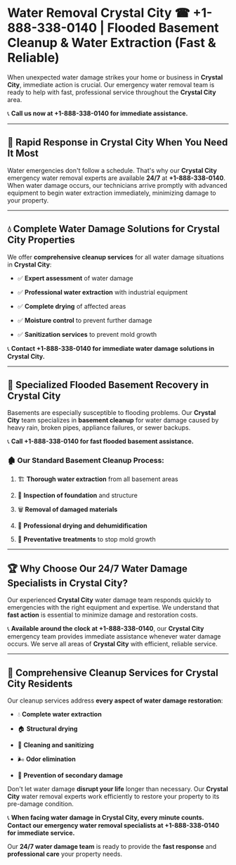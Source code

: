 # Water Removal Crystal City ☎ +1-888-338-0140 | Flooded Basement Cleanup & Water Extraction (Fast & Reliable)

When unexpected water damage strikes your home or business in **Crystal City**, immediate action is crucial. Our emergency water removal team is ready to help with fast, professional service throughout the **Crystal City** area. 

📞 **Call us now at +1-888-338-0140 for immediate assistance.**
---
## 🚀 Rapid Response in Crystal City When You Need It Most
Water emergencies don't follow a schedule. That's why our **Crystal City** emergency water removal experts are available **24/7** at **+1-888-338-0140**. When water damage occurs, our technicians arrive promptly with advanced equipment to begin water extraction immediately, minimizing damage to your property.
---
## 💧 Complete Water Damage Solutions for Crystal City Properties
We offer **comprehensive cleanup services** for all water damage situations in **Crystal City**:
- ✅ **Expert assessment** of water damage  
- ✅ **Professional water extraction** with industrial equipment  
- ✅ **Complete drying** of affected areas  
- ✅ **Moisture control** to prevent further damage  
- ✅ **Sanitization services** to prevent mold growth  
📞 **Contact +1-888-338-0140 for immediate water damage solutions in Crystal City.**
---
## 🌊 Specialized Flooded Basement Recovery in Crystal City
Basements are especially susceptible to flooding problems. Our **Crystal City** team specializes in **basement cleanup** for water damage caused by heavy rain, broken pipes, appliance failures, or sewer backups. 
📞 **Call +1-888-338-0140 for fast flooded basement assistance.**
### 🏚️ Our Standard Basement Cleanup Process:
1. 🏗️ **Thorough water extraction** from all basement areas  
2. 🔎 **Inspection of foundation** and structure  
3. 🗑️ **Removal of damaged materials**  
4. 💨 **Professional drying and dehumidification**  
5. 🚫 **Preventative treatments** to stop mold growth  
---
## 🏆 Why Choose Our 24/7 Water Damage Specialists in Crystal City?
Our experienced **Crystal City** water damage team responds quickly to emergencies with the right equipment and expertise. We understand that **fast action** is essential to minimize damage and restoration costs.
📞 **Available around the clock at +1-888-338-0140**, our **Crystal City** emergency team provides immediate assistance whenever water damage occurs. We serve all areas of **Crystal City** with efficient, reliable service.
---
## 🧹 Comprehensive Cleanup Services for Crystal City Residents
Our cleanup services address **every aspect of water damage restoration**:
- 💧 **Complete water extraction**  
- 🏠 **Structural drying**  
- 🧼 **Cleaning and sanitizing**  
- 🌬️ **Odor elimination**  
- 🚫 **Prevention of secondary damage**  
Don't let water damage **disrupt your life** longer than necessary. Our **Crystal City** water removal experts work efficiently to restore your property to its pre-damage condition.
📞 **When facing water damage in Crystal City, every minute counts. Contact our emergency water removal specialists at +1-888-338-0140 for immediate service.**
Our **24/7 water damage team** is ready to provide the **fast response** and **professional care** your property needs.
